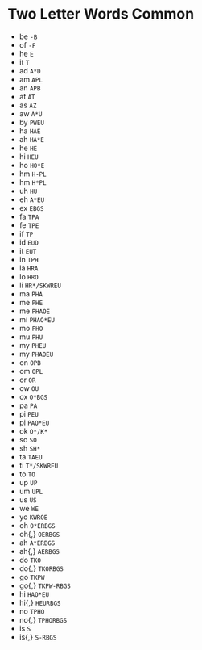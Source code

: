 # Two Letter Words Common

* be `-B`
* of `-F`
* he `E`
* it `T`
* ad `A*D`
* am `APL`
* an `APB`
* at `AT`
* as `AZ`
* aw `A*U`
* by `PWEU`
* ha `HAE`
* ah `HA*E`
* he `HE`
* hi `HEU`
* ho `HO*E`
* hm `H-PL`
* hm `H*PL`
* uh `HU`
* eh `A*EU`
* ex `EBGS`
* fa `TPA`
* fe `TPE`
* if `TP`
* id `EUD`
* it `EUT`
* in `TPH`
* la `HRA`
* lo `HRO`
* li `HR*/SKWREU`
* ma `PHA`
* me `PHE`
* me `PHAOE`
* mi `PHAO*EU`
* mo `PHO`
* mu `PHU`
* my `PHEU`
* my `PHAOEU`
* on `OPB`
* om `OPL`
* or `OR`
* ow `OU`
* ox `O*BGS`
* pa `PA`
* pi `PEU`
* pi `PAO*EU`
* ok `O*/K*`
* so `SO`
* sh `SH*`
* ta `TAEU`
* ti `T*/SKWREU`
* to `TO`
* up `UP`
* um `UPL`
* us `US`
* we `WE`
* yo `KWROE`
* oh `O*ERBGS`
* oh{,} `OERBGS`
* ah `A*ERBGS`
* ah{,} `AERBGS`
* do `TKO`
* do{,} `TKORBGS`
* go `TKPW`
* go{,} `TKPW-RBGS`
* hi `HAO*EU`
* hi{,} `HEURBGS`
* no `TPHO`
* no{,} `TPHORBGS`
* is `S`
* is{,} `S-RBGS`
